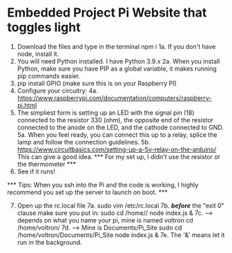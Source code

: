 # Embedded Project Pi Website that toggles light


1. Download the files and type in the terminal npm i
  1a. If you don't have node, install it.
2. You will need Python installed. I have Python 3.9.x
  2a. When you install Python, make sure you have PIP as a global variable, it makes running pip commands easier.
3. pip install GPIO (make sure this is on your Raspberry PI)
4. Configure your circuitry:
  4a. https://www.raspberrypi.com/documentation/computers/raspberry-pi.html
5. The simpliest form is setting up an LED with the signal pin (18) connected to the resistor 330 (ohm), the opposite end of the resistor connected to the anode on the LED, and the cathode connected to GND.
  5a. When you feel ready, you can connect this up to a relay, splice the lamp and follow the connection guidelines. 
  5b. https://www.circuitbasics.com/setting-up-a-5v-relay-on-the-arduino/ This can give a good idea. *** For my set up, I didn't use the resistor or the thermometer ***
6. See if it runs!

*** Tips: When you ssh into the Pi and the code is working, I highly recommend you set up the server to launch on boot. ***

7. Open up the rc.local file 
  7a. sudo vim /etc/rc.local 
  7b. ***before*** the "exit 0" clause make sure you put in:
    sudo cd /home/<pi>/<path to your folder>
    node index.js &
  7c. <pi> --> depends on what you name your pi, mine is named voltron
    cd /home/voltron/
  7d. <path to your folder> --> Mine is Documents/Pi_Site
    sudo cd /home/voltron/Documents/Pi_Site
    node index.js &
  7e. The '&' means let it run in the background.


